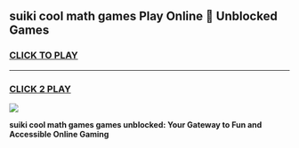 
## suiki cool math games Play Online 👋 Unblocked Games
<h3>
<a href="https://news.freeplayer.one?title=suiki_cool_math_games&ref=17CMG">CLICK TO PLAY</a></h3>
<hr>

<h3>
<a href="https://news.freeplayer.one?title=suiki_cool_math_games&ref=17CMG">CLICK 2 PLAY</a>
  
</h3>

<a href="https://news.freeplayer.one?title=suiki_cool_math_games&ref=17CMG/"><img src="https://clearcache.store/games.png"></a>


**suiki cool math games games unblocked: Your Gateway to Fun and Accessible Online Gaming**
